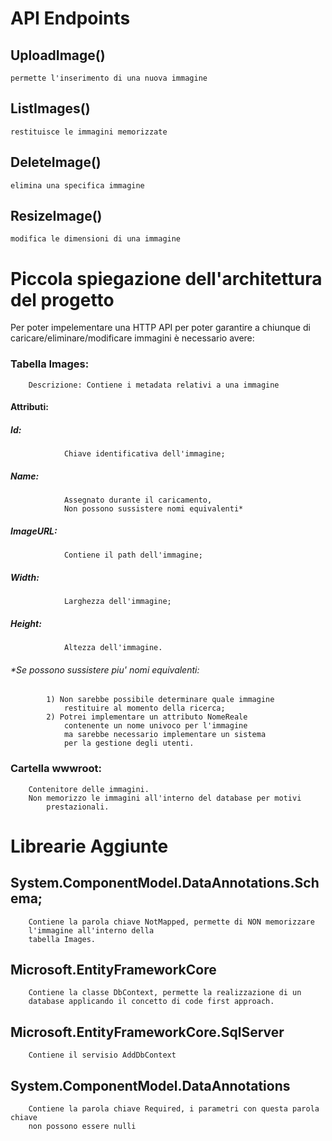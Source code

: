 # API Endpoints
## UploadImage()
	permette l'inserimento di una nuova immagine
## ListImages()
	restituisce le immagini memorizzate
## DeleteImage()
	elimina una specifica immagine
## ResizeImage()
	modifica le dimensioni di una immagine

# Piccola spiegazione dell'architettura del progetto
Per poter impelementare una HTTP API per poter garantire a chiunque
	di caricare/eliminare/modificare immagini è necessario avere:
	
###	Tabella Images:
		Descrizione: Contiene i metadata relativi a una immagine
####		Attributi:
#####			Id: 		
			 	Chiave identificativa dell'immagine;
##### 			Name: 		
			 	Assegnato durante il caricamento,
				Non possono sussistere nomi equivalenti*
#####			ImageURL: 	
			 	Contiene il path dell'immagine;
#####			Width:		
			 	Larghezza dell'immagine;
#####			Height:	
			 	Altezza dell'immagine.

######		*Se possono sussistere piu' nomi equivalenti:
			1) Non sarebbe possibile determinare quale immagine 
				restituire al momento della ricerca;
			2) Potrei implementare un attributo NomeReale 
				contenente un nome univoco per l'immagine 
				ma sarebbe necessario implementare un sistema
				per la gestione degli utenti.

		
###	Cartella wwwroot:
		Contenitore delle immagini.
		Non memorizzo le immagini all'interno del database per motivi
			prestazionali.

# Librearie Aggiunte
##	System.ComponentModel.DataAnnotations.Schema;
		Contiene la parola chiave NotMapped, permette di NON memorizzare 
		l'immagine all'interno della
		tabella Images.
##	Microsoft.EntityFrameworkCore
		Contiene la classe DbContext, permette la realizzazione di un
		database applicando il concetto di code first approach.
##	Microsoft.EntityFrameworkCore.SqlServer
		Contiene il servisio AddDbContext
## 	System.ComponentModel.DataAnnotations
		Contiene la parola chiave Required, i parametri con questa parola chiave 
		non possono essere nulli
